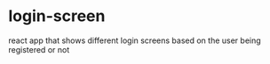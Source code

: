 # login-screen
react app that shows different login screens based on the user being registered or not 
